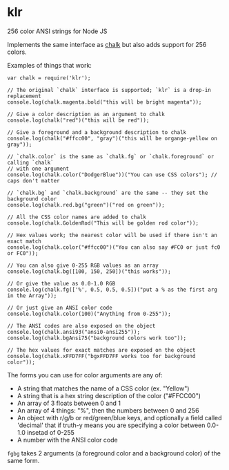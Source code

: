 klr
=======

256 color ANSI strings for Node JS

Implements the same interface as [chalk](https://github.com/sindresorhus/chalk) but also adds support for 256 colors.

Examples of things that work:


  ```
  var chalk = require('klr');

  // The original `chalk` interface is supported; `klr` is a drop-in replacement
  console.log(chalk.magenta.bold("this will be bright magenta"));

  // Give a color description as an argument to chalk
  console.log(chalk("red")("this will be red"));

  // Give a foreground and a background description to chalk
  console.log(chalk("#ffcc00", "gray")("this will be organge-yellow on gray"));

  // `chalk.color` is the same as `chalk.fg` or `chalk.foreground` or calling `chalk`
  // with one argument
  console.log(chalk.color("DodgerBlue"))("You can use CSS colors"); // caps don't matter

  // `chalk.bg` and `chalk.background` are the same -- they set the background color
  console.log(chalk.red.bg("green")("red on green"));

  // All the CSS color names are added to chalk
  console.log(chalk.GoldenRod("This will be golden rod color"));

  // Hex values work; the nearest color will be used if there isn't an exact match
  console.log(chalk.color("#ffcc00")("You can also say #FC0 or just fc0 or FC0"));

  // You can also give 0-255 RGB values as an array
  console.log(chalk.bg([100, 150, 250])("this works"));

  // Or give the value as 0.0-1.0 RGB
  console.log(chalk.fg(['%', 0.5, 0.5, 0.5])("put a % as the first arg in the Array"));

  // Or just give an ANSI color code
  console.log(chalk.color(100)("Anything from 0-255"));

  // The ANSI codes are also exposed on the object
  console.log(chalk.ansi93("ansi0-ansi255"));
  console.log(chalk.bgAnsi75("background colors work too"));

  // The hex values for exact matches are exposed on the object
  console.log(chalk.xFFD7FF("bgxFFD7FF works too for background color"));

  ```

The forms you can use for color arguments are any of:
  - A string that matches the name of a CSS color (ex. "Yellow")
  - A string that is a hex string description of the color ("#FFCC00")
  - An array of 3 floats between 0 and 1
  - An array of 4 things: "%", then the numbers between 0 and 256
  - An object with r/g/b or red/green/blue keys, and optionally a field called 'decimal' that if truth-y means you are specifying a color between 0.0-1.0 insetad of 0-255
  - A number with the ANSI color code

`fgbg` takes 2 arguments (a foreground color and a background color) of the same form.
